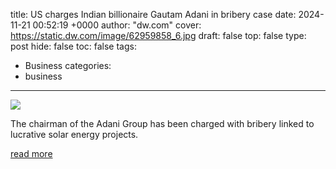 title: US charges Indian billionaire Gautam Adani in bribery case
date: 2024-11-21 00:52:19 +0000
author: "dw.com"
cover: https://static.dw.com/image/62959858_6.jpg
draft: false
top: false
type: post
hide: false
toc: false
tags:
  - Business
categories:
  - business
---

![](https://static.dw.com/image/62959858_6.jpg)

The chairman of the Adani Group has been charged with bribery linked to lucrative solar energy projects.

[read more](https://www.dw.com/en/us-charges-indian-billionaire-gautam-adani-in-bribery-case/a-70837642)
